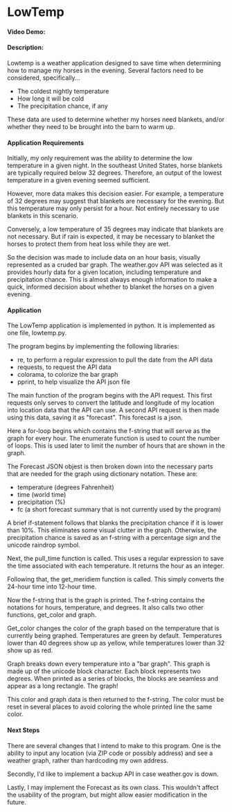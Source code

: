 # LowTemp

#### Video Demo:

#### Description:

Lowtemp is a weather application designed to save time when determining how to manage my horses in the evening.  Several factors need to be considered, specifically...

- The coldest nightly temperature
- How long it will be cold
- The precipitation chance, if any

These data are used to determine whether my horses need blankets, and/or whether they need to be brought into the barn to warm up.

#### Application Requirements

Initially, my only requirement was the ability to determine the low temperature in a given night.  In the southeast United States, horse blankets are typically required below 32 degrees.  Therefore, an output of the lowest temperature in a given evening seemed sufficient.

However, more data makes this decision easier.  For example, a temperature of 32 degrees may suggest that blankets are necessary for the evening.  But this temperature may only persist for a hour.  Not entirely necessary to use blankets in this scenario.

Conversely, a low temperature of 35 degrees may indicate that blankets are not necessary. But if rain is expected, it may be necessary to blanket the horses to protect them from heat loss while they are wet.

So the decision was made to include data on an hour basis, visually represented as a cruded bar graph.  The weather.gov API was selected as it provides hourly data for a given location, including temperature and precipitation chance.  This is almost always enough information to make a quick, informed decision about whether to blanket the horses on a given evening.

#### Application

The LowTemp application is implemented in python.  It is implemented as one file, lowtemp.py.

The program begins by implementing the following libraries:

- re, to perform a regular expression to pull the date from the API data
- requests, to request the API data
- colorama, to colorize the bar graph
- pprint, to help visualize the API json file

The main function of the program begins with the API request.  This first requests only serves to convert the latitude and longitude of my location into location data that the API can use.  A second API request is then made using this data, saving it as "forecast".  This forecast is a json.

Here a for-loop begins which contains the f-string that will serve as the graph for every hour.  The enumerate function is used to count the number of loops.  This is used later to limit the number of hours that are shown in the graph.

The Forecast JSON objest is then broken down into the necessary parts that are needed for the graph using dictionary notation.  These are:

- temperature (degrees Fahrenheit)
- time (world time)
- precipitation (%)
- fc (a short forecast summary that is not currently used by the program)

A brief if-statement follows that blanks the precipitation chance if it is lower than 10%.  This eliminates some visual clutter in the graph.  Otherwise, the precipitation chance is saved as an f-string with a percentage sign and the unicode raindrop symbol.

Next, the pull_time function is called.  This uses a regular expression to save the time associated with each temperature.  It returns the hour as an integer.

Following that, the get_meridiem function is called.  This simply converts the 24-hour time into 12-hour time.

Now the f-string that is the graph is printed.  The f-string contains the notations for hours, temperature, and degrees.  It also calls two other functions, get_color and graph.

Get_color changes the color of the graph based on the temperature that is currently being graphed.  Temperatures are green by default.  Temperatures lower than 40 degrees show up as yellow, while temperatures lower than 32 show up as red.

Graph breaks down every temperature into a "bar graph".  This graph is made up of the unicode block character.  Each block represents two degrees.  When printed as a series of blocks, the blocks are seamless and appear as a long rectangle.  The graph!

This color and graph data is then returned to the f-string.  The color must be reset in several places to avoid coloring the whole printed line the same color.

#### Next Steps

There are several changes that I intend to make to this program.  One is the ability to input any location (via ZIP code or possibly address) and see a weather graph, rather than hardcoding my own address.

Secondly, I'd like to implement a backup API in case weather.gov is down.

Lastly, I may implement the Forecast as its own class.  This wouldn't affect the usability of the program, but might allow easier modification in the future.


